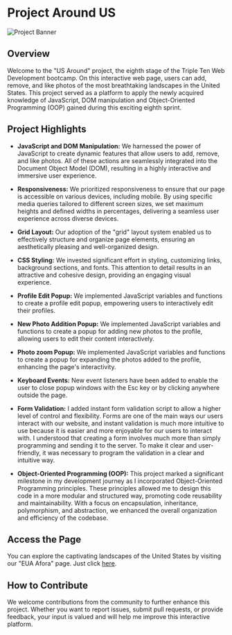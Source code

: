 # Project Around US

![Project Banner](https://images.unsplash.com/photo-1669023414162-5bb06bbff0ec?auto=format&fit=crop&q=80&w=1932&ixlib=rb-4.0.3&ixid=M3wxMjA3fDB8MHxwaG90by1wYWdlfHx8fGVufDB8fHx8fA%3D%3D)

## Overview

Welcome to the "US Around" project, the eighth stage of the Triple Ten Web Development bootcamp. On this interactive web page, users can add, remove, and like photos of the most breathtaking landscapes in the United States. This project served as a platform to apply the newly acquired knowledge of JavaScript, DOM manipulation and Object-Oriented Programming (OOP) gained during this exciting eighth sprint.

## Project Highlights

- **JavaScript and DOM Manipulation:** We harnessed the power of JavaScript to create dynamic features that allow users to add, remove, and like photos. All of these actions are seamlessly integrated into the Document Object Model (DOM), resulting in a highly interactive and immersive user experience.

- **Responsiveness:** We prioritized responsiveness to ensure that our page is accessible on various devices, including mobile. By using specific media queries tailored to different screen sizes, we set maximum heights and defined widths in percentages, delivering a seamless user experience across diverse devices.

- **Grid Layout:** Our adoption of the "grid" layout system enabled us to effectively structure and organize page elements, ensuring an aesthetically pleasing and well-organized design.

- **CSS Styling:** We invested significant effort in styling, customizing links, background sections, and fonts. This attention to detail results in an attractive and cohesive design, providing an engaging visual experience.

- **Profile Edit Popup:** We implemented JavaScript variables and functions to create a profile edit popup, empowering users to interactively edit their profiles.

- **New Photo Addition Popup:** We implemented JavaScript variables and functions to create a popup for adding new photos to the profile, allowing users to edit their content interactively.

- **Photo zoom Popup:** We implemented JavaScript variables and functions to create a popup for expanding the photos added to the profile, enhancing the page's interactivity.

- **Keyboard Events:** New event listeners have been added to enable the user to close popup windows with the Esc key or by clicking anywhere outside the page.

- **Form Validation:** I added instant form validation script to allow a higher level of control and flexibility. Forms are one of the main ways our users interact with our website, and instant validation is much more intuitive to use because it is easier and more enjoyable for our users to interact with. I understood that creating a form involves much more than simply programming and sending it to the server. To make it clear and user-friendly, it was necessary to program the validation in a clear and intuitive way.

- **Object-Oriented Programming (OOP):** This project marked a significant milestone in my development journey as I incorporated Object-Oriented Programming principles. These principles allowed me to design this code in a more modular and structured way, promoting code reusability and maintainability. With a focus on encapsulation, inheritance, polymorphism, and abstraction, we enhanced the overall organization and efficiency of the codebase.

## Access the Page

You can explore the captivating landscapes of the United States by visiting our "EUA Afora" page. Just click [here](https://olivetha.github.io/web_project_around/).

## How to Contribute

We welcome contributions from the community to further enhance this project. Whether you want to report issues, submit pull requests, or provide feedback, your input is valued and will help me improve this interactive platform.
